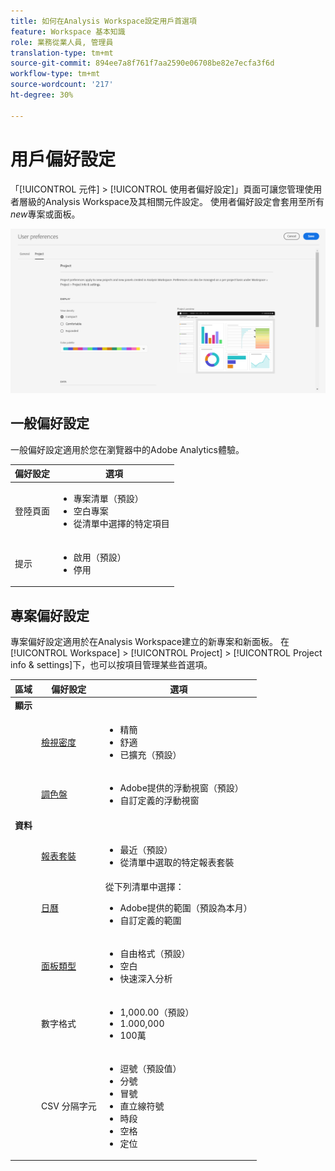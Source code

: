 ```yaml
---
title: 如何在Analysis Workspace設定用戶首選項
feature: Workspace 基本知識
role: 業務從業人員, 管理員
translation-type: tm+mt
source-git-commit: 894ee7a8f761f7aa2590e06708be82e7ecfa3f6d
workflow-type: tm+mt
source-wordcount: '217'
ht-degree: 30%

---
```



# 用戶偏好設定

「[!UICONTROL 元件] > [!UICONTROL 使用者偏好設定]」頁面可讓您管理使用者層級的Analysis Workspace及其相關元件設定。 使用者偏好設定會套用至所有&#x200B;*new*&#x200B;專案或面板。

![用戶偏好設定](assets/user-preferences.png)

## 一般偏好設定

一般偏好設定適用於您在瀏覽器中的Adobe Analytics體驗。

| 偏好設定 | 選項 |
| --- | --- |
| 登陸頁面 | <ul><li>專案清單（預設）</li><li>空白專案</li><li>從清單中選擇的特定項目</li></ul> |
| 提示 | <ul><li>啟用（預設）</li><li>停用</li></ul> |

## 專案偏好設定

專案偏好設定適用於在Analysis Workspace建立的新專案和新面板。 在[!UICONTROL Workspace] > [!UICONTROL Project] > [!UICONTROL Project info &amp; settings]下，也可以按項目管理某些首選項。

| 區域 | 偏好設定 | 選項 |
| --- | --- | --- |
| **顯示** |  |  |
|  | [檢視密度](https://experienceleague.adobe.com/docs/analytics/analyze/analysis-workspace/build-workspace-project/view-density.html?lang=zh-Hant) | <ul><li>精簡</li><li>舒適</li><li>已擴充（預設）</li></ul> |
|  | [調色盤](https://experienceleague.adobe.com/docs/analytics/analyze/analysis-workspace/build-workspace-project/color-palettes.html?lang=zh-Hant) | <ul><li>Adobe提供的浮動視窗（預設）</li><li>自訂定義的浮動視窗</li></ul> |
| **資料** |  |  |
|  | [報表套裝](https://experienceleague.adobe.com/docs/analytics/analyze/analysis-workspace/panels/panels.html?#report-suite) | <ul><li>最近（預設）</li><li>從清單中選取的特定報表套裝</li></ul> |
|  | [日曆](https://experienceleague.adobe.com/docs/analytics/analyze/analysis-workspace/panels/panels.html?#calendar) | 從下列清單中選擇： <ul><li>Adobe提供的範圍（預設為本月）</li><li>自訂定義的範圍</li></ul> |
|  | [面板類型](https://experienceleague.adobe.com/docs/analytics/analyze/analysis-workspace/panels/panels.html) | <ul><li>自由格式（預設）</li><li>空白</li><li>快速深入分析</li></ul> |
|  | 數字格式 | <ul><li>1,000.00（預設）</li><li>1.000,000</li><li>100萬</li></ul> |
|  | CSV 分隔字元 | <ul><li>逗號（預設值）</li><li>分號</li><li>冒號</li><li>直立線符號</li><li>時段</li><li>空格</li><li>定位</li></ul> |
